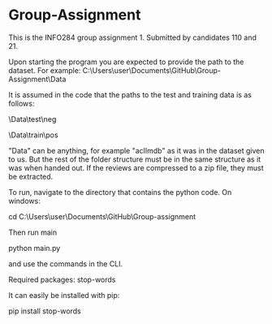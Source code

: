 # Group-Assignment

This is the INFO284 group assignment 1. 
Submitted by candidates 110 and 21.

Upon starting the program you are expected to provide the path to the dataset. For example:
C:\Users\user\Documents\GitHub\Group-Assignment\Data

It is assumed in the code that the paths to the test and training data is as follows:

\Data\test\neg

\Data\train\pos

"Data" can be anything, for example "aclImdb" as it was in the dataset given to us. But the rest of the folder structure must be in the same structure as it was when handed out. If the reviews are compressed to a zip file, they must be extracted.

To run, navigate to the directory that contains the python code.
On windows:

cd C:\Users\user\Documents\GitHub\Group-assignment

Then run main

python main.py

and use the commands in the CLI.

Required packages:
stop-words

It can easily be installed with pip:

pip install stop-words
